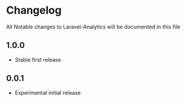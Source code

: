 # Changelog

All Notable changes to Laravel-Analytics will be documented in this file

## 1.0.0
- Stable first release

## 0.0.1
- Experimental initial release
